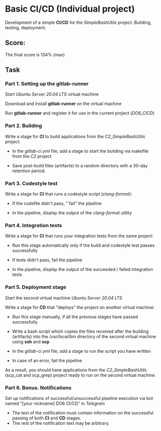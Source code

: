 # Basic CI/CD (Individual project)

Development of a simple **CI/CD** for the *SimpleBashUtils* project. Building, testing, deployment.


## Score:
The final score is 134% (max)


## Task


### Part 1. Setting up the **gitlab-runner**


Start *Ubuntu Server 20.04 LTS* virtual machine

Download and install **gitlab-runner** on the virtual machine

Run **gitlab-runner** and register it for use in the current project (*DO6_CICD*)


### Part 2. Building


Write a stage for **CI** to build applications from the *C2_SimpleBashUtils* project:

+ In the _gitlab-ci.yml_ file, add a stage to start the building via makefile from the _C2_ project

+ Save post-build files (artifacts) to a random directory with a 30-day retention period.


### Part 3. Codestyle test


Write a stage for **CI** that runs a codestyle script (*clang-format*):

+ If the codefile didn't pass, " fail" the pipeline

+ In the pipeline, display the output of the *clang-format* utility


### Part 4. Integration tests


Write a stage for **CI** that runs your integration tests from the same project:

+ Run this stage automatically only if the build and codestyle test passes successfully

+ If tests didn't pass, fail the pipeline

+ In the pipeline, display the output of the succeeded / failed integration tests


### Part 5. Deployment stage


Start the second virtual machine *Ubuntu Server 20.04 LTS*

Write a stage for **CD** that "deploys" the project on another virtual machine:

+ Run this stage manually, if all the previous stages have passed successfully

+ Write a bash script which copies the files received after the building (artifacts) into the */usr/local/bin* directory of the second virtual machine using **ssh** and **scp**

+ In the _gitlab-ci.yml_ file, add a stage to run the script you have written

+ In case of an error, fail the pipeline

As a result, you should have applications from the *C2_SimpleBashUtils* (scp_cat and scp_grep) project ready to run on the second virtual machine.


### Part 6. Bonus. Notifications


Set up notifications of successful/unsuccessful pipeline execution via bot named "[your nickname] DO6 CI/CD" in *Telegram*
- The text of the notification must contain information on the successful passing of both **CI** and **CD** stages.
- The rest of the notification text may be arbitrary.

